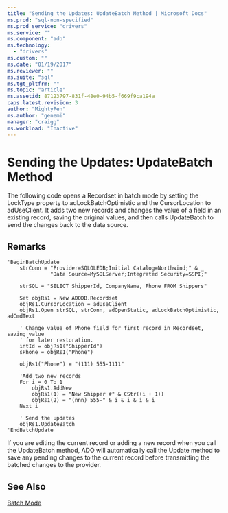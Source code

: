```yaml
---
title: "Sending the Updates: UpdateBatch Method | Microsoft Docs"
ms.prod: "sql-non-specified"
ms.prod_service: "drivers"
ms.service: ""
ms.component: "ado"
ms.technology:
  - "drivers"
ms.custom: ""
ms.date: "01/19/2017"
ms.reviewer: ""
ms.suite: "sql"
ms.tgt_pltfrm: ""
ms.topic: "article"
ms.assetid: 87123797-831f-48e0-94b5-f669f9ca194a
caps.latest.revision: 3
author: "MightyPen"
ms.author: "genemi"
manager: "craigg"
ms.workload: "Inactive"
---
```

# Sending the Updates: UpdateBatch Method
The following code opens a Recordset in batch mode by setting the LockType property to adLockBatchOptimistic and the CursorLocation to adUseClient. It adds two new records and changes the value of a field in an existing record, saving the original values, and then calls UpdateBatch to send the changes back to the data source.  
  
## Remarks  
  
```  
'BeginBatchUpdate  
    strConn = "Provider=SQLOLEDB;Initial Catalog=Northwind;" & _  
              "Data Source=MySQLServer;Integrated Security=SSPI;"  
  
    strSQL = "SELECT ShipperId, CompanyName, Phone FROM Shippers"  
  
    Set objRs1 = New ADODB.Recordset  
    objRs1.CursorLocation = adUseClient  
    objRs1.Open strSQL, strConn, adOpenStatic, adLockBatchOptimistic, adCmdText  
  
    ' Change value of Phone field for first record in Recordset, saving value  
    ' for later restoration.  
    intId = objRs1("ShipperId")  
    sPhone = objRs1("Phone")  
  
    objRs1("Phone") = "(111) 555-1111"  
  
    'Add two new records  
    For i = 0 To 1  
        objRs1.AddNew  
        objRs1(1) = "New Shipper #" & CStr((i + 1))  
        objRs1(2) = "(nnn) 555-" & i & i & i & i  
    Next i  
  
    ' Send the updates  
    objRs1.UpdateBatch  
'EndBatchUpdate  
```  
  
 If you are editing the current record or adding a new record when you call the UpdateBatch method, ADO will automatically call the Update method to save any pending changes to the current record before transmitting the batched changes to the provider.  
  
## See Also  
 [Batch Mode](../../../ado/guide/data/batch-mode.md)
